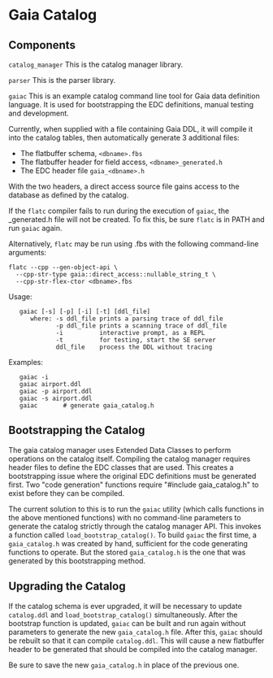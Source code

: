 # Gaia Catalog

## Components

`catalog_manager`
This is the catalog manager library.

`parser`
This is the parser library.

`gaiac`
This is an example catalog command line tool for Gaia data definition language.
It is used for bootstrapping the EDC definitions, manual testing and development.

Currently, when supplied with a file containing Gaia DDL, it will compile it into
the catalog tables, then automatically generate 3 additional files:
- The flatbuffer schema, `<dbname>.fbs`
- The flatbuffer header for field access, `<dbname>_generated.h`
- The EDC header file `gaia_<dbname>.h`

With the two headers, a direct access source file gains access to the database as
defined by the catalog.

If the `flatc` compiler fails to run during the execution of `gaiac`, the <dbname>_generated.h
file will not be created. To fix this, be sure `flatc` is in PATH and run `gaiac` again.

Alternatively, `flatc` may be run using <dbname>.fbs with the following command-line
arguments:

```
flatc --cpp --gen-object-api \
  --cpp-str-type gaia::direct_access::nullable_string_t \
  --cpp-str-flex-ctor <dbname>.fbs
```

Usage:
```
   gaiac [-s] [-p] [-i] [-t] [ddl_file]
      where: -s ddl_file prints a parsing trace of ddl_file
             -p ddl_file prints a scanning trace of ddl_file
             -i          interactive prompt, as a REPL
             -t          for testing, start the SE server
             ddl_file    process the DDL without tracing
```
Examples:
```
   gaiac -i
   gaiac airport.ddl
   gaiac -p airport.ddl
   gaiac -s airport.ddl
   gaiac       # generate gaia_catalog.h
```
## Bootstrapping the Catalog
The gaia catalog manager uses Extended Data Classes to perform operations on the catalog itself. Compiling the catalog manager requires header files to define the EDC classes that are used. This creates a bootstrapping issue where the original EDC definitions must be generated first. Two "code generation" functions require "#include gaia_catalog.h" to exist before they can be compiled.

The current solution to this is to run the `gaiac` utility (which calls functions in the above mentioned functions) with no command-line parameters to generate the catalog strictly through the catalog manager API. This invokes a function called `load_bootstrap_catalog()`. To build `gaiac` the first time, a `gaia_catalog.h` was created by hand, sufficient for the code generating functions to operate. But the stored `gaia_catalog.h` is the one that was generated by this bootstrapping method.

## Upgrading the Catalog
If the catalog schema is ever upgraded, it will be necessary to update `catalog.ddl` and `load_bootstrap_catalog()` simultaneously. After the bootstrap function is updated, `gaiac` can be built and run again without parameters to generate the new `gaia_catalog.h` file. After this, `gaiac` should be rebuilt so that it can compile `catalog.ddl`. This will cause a new flatbuffer header to be generated that should be compiled into the catalog manager.

Be sure to save the new `gaia_catalog.h` in place of the previous one.
